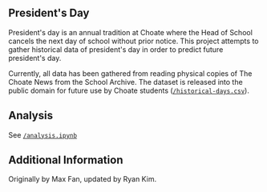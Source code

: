 ## President's Day

President's day is an annual tradition at Choate where the Head of School cancels the next day of school without prior notice. This project attempts to gather historical data of president's day in order to predict future president's day. 

Currently, all data has been gathered from reading physical copies of The Choate News from the School Archive. The dataset is released into the public domain for future use by Choate students ([`/historical-days.csv`](historical-days.csv)).

## Analysis
See [`/analysis.ipynb`](analysis.ipynb)

## Additional Information
Originally by Max Fan, updated by Ryan Kim.
